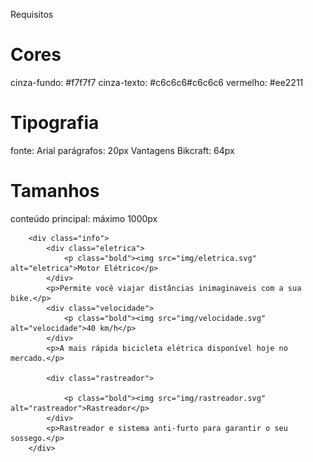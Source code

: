 Requisitos

# Cores

cinza-fundo: #f7f7f7
cinza-texto: #c6c6c6#c6c6c6
vermelho: #ee2211

# Tipografia

fonte: Arial
parágrafos: 20px
Vantagens Bikcraft: 64px

# Tamanhos

conteúdo principal: máximo 1000px

        <div class="info">
            <div class="eletrica">
                <p class="bold"><img src="img/eletrica.svg" alt="eletrica">Motor Elétrico</p>
            </div>
            <p>Permite você viajar distâncias inimaginaveis com a sua bike.</p>
            <div class="velocidade">
                <p class="bold"><img src="img/velocidade.svg" alt="velocidade">40 km/h</p>
            </div>
            <p>A mais rápida bicicleta elétrica disponível hoje no mercado.</p>

            <div class="rastreador">

                <p class="bold"><img src="img/rastreador.svg" alt="rastreador">Rastreador</p>
            </div>
            <p>Rastreador e sistema anti-furto para garantir o seu sossego.</p>
        </div>
